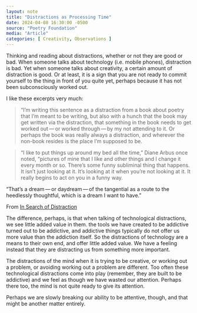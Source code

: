 ```yaml
---
layout: note
title: "Distractions as Processing Time"
date: 2024-04-08 16:30:00 -0500
source: "Poetry Foundation"
media: "Article"
categories: [ Creativity, Observations ]
---
```


Thinking and reading about distractions, whether or not they are good or bad. When someone talks about technology (i.e. mobile phones), distraction is bad. Yet when someone talks about creativity, a certain amount of distraction is good. Or at least, it is a sign that you are not ready to commit yourself to the thing in front of you quite yet, perhaps because it has not been subconsciously worked out.

I like these excerpts very much:

> “I’m writing this sentence as a distraction from a book about poetry that I’m meant to be writing, but also with a hunch that the book may get written via the distraction, that something in the book needs to get worked out — or worked through — by my not attending to it. Or perhaps the book was really always a distraction, and wherever the non-book resides is the place I’m supposed to be.

> “I like to put things up around my bed all the time,” Diane Arbus once noted, “pictures of mine that I like and other things and I change it every month or so. There’s some funny subliminal thing that happens. It isn’t just looking at it. It’s looking at it when you’re not looking at it. It really begins to act on you in a funny way.

“That’s a dream — or daydream — of the tangential as a route to the heedlessly thoughtful, which is a dream I want to have.”

From [In Search of Distraction](https://www.poetryfoundation.org/poetrymagazine/articles/144656/in-search-of-distraction)

The difference, perhaps, is that when talking of technological distractions, we see little added value in them. the tools we have created to be addictive turned out to be addictive, and addictive things typically do not offer us more value than the addiction itself. So the distractions of technology are a means to their own end, and offer little added value. We have a feeling instead that they are distracting us from something more important.

The distractions of the mind when it is trying to be creative, or working out a problem, or avoiding working out a problem are different. Too often these technological distractions come into play (remember, they are built to be addictive) and we feel as though we have wasted our attention. Perhaps there too, the mind is not quite ready to give its attention.

Perhaps we are slowly breaking our ability to be attentive, though, and that might be another matter entirely.
